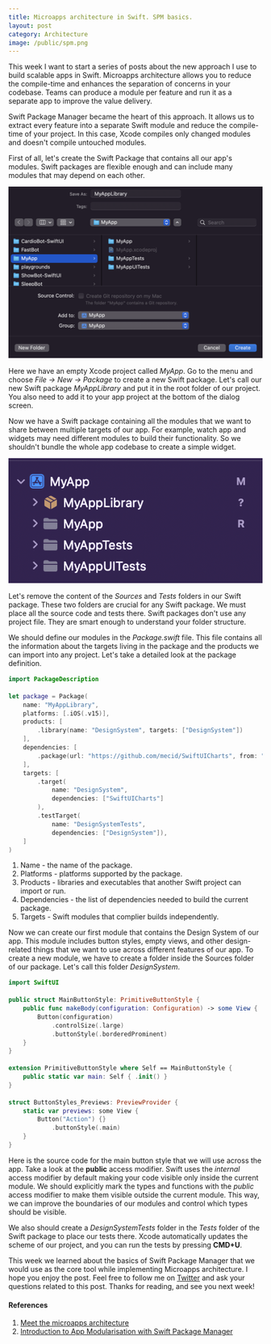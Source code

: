 ```yaml
---
title: Microapps architecture in Swift. SPM basics.
layout: post
category: Architecture
image: /public/spm.png
---
```


This week I want to start a series of posts about the new approach I use to build scalable apps in Swift. Microapps architecture allows you to reduce the compile-time and enhances the separation of concerns in your codebase. Teams can produce a module per feature and run it as a separate app to improve the value delivery.

Swift Package Manager became the heart of this approach. It allows us to extract every feature into a separate Swift module and reduce the compile-time of your project. In this case, Xcode compiles only changed modules and doesn't compile untouched modules.

First of all, let's create the Swift Package that contains all our app's modules. Swift packages are flexible enough and can include many modules that may depend on each other.

![Swift-Package-Manager-Creation](/public/spm-lib.png)

Here we have an empty Xcode project called *MyApp*. Go to the menu and choose *File -> New -> Package* to create a new Swift package. Let's call our new Swift package *MyAppLibrary* and put it in the root folder of our project. You also need to add it to your app project at the bottom of the dialog screen.

Now we have a Swift package containing all the modules that we want to share between multiple targets of our app. For example, watch app and widgets may need different modules to build their functionality. So we shouldn't bundle the whole app codebase to create a simple widget.

![Swift-Package-Manager-Project](/public/spm-project.png)

Let's remove the content of the *Sources* and *Tests* folders in our Swift package. These two folders are crucial for any Swift package. We must place all the source code and tests there. Swift packages don't use any project file. They are smart enough to understand your folder structure.

We should define our modules in the *Package.swift* file. This file contains all the information about the targets living in the package and the products we can import into any project. Let's take a detailed look at the package definition.

```swift
import PackageDescription

let package = Package(
    name: "MyAppLibrary",
    platforms: [.iOS(.v15)],
    products: [
        .library(name: "DesignSystem", targets: ["DesignSystem"])
    ],
    dependencies: [
        .package(url: "https://github.com/mecid/SwiftUICharts", from: "0.6.3")
    ],
    targets: [
        .target(
            name: "DesignSystem",
            dependencies: ["SwiftUICharts"]
        ),
        .testTarget(
            name: "DesignSystemTests",
            dependencies: ["DesignSystem"]),
    ]
)
```

1. Name - the name of the package.
2. Platforms - platforms supported by the package.
3. Products - libraries and executables that another Swift project can import or run.
4. Dependencies - the list of dependencies needed to build the current package.
5. Targets - Swift modules that complier builds independently.

Now we can create our first module that contains the Design System of our app. This module includes button styles, empty views, and other design-related things that we want to use across different features of our app. To create a new module, we have to create a folder inside the Sources folder of our package. Let's call this folder *DesignSystem*.

```swift
import SwiftUI

public struct MainButtonStyle: PrimitiveButtonStyle {
    public func makeBody(configuration: Configuration) -> some View {
        Button(configuration)
            .controlSize(.large)
            .buttonStyle(.borderedProminent)
    }
}

extension PrimitiveButtonStyle where Self == MainButtonStyle {
    public static var main: Self { .init() }
}

struct ButtonStyles_Previews: PreviewProvider {
    static var previews: some View {
        Button("Action") {}
            .buttonStyle(.main)
    }
}
```

Here is the source code for the main button style that we will use across the app. Take a look at the **public** access modifier. Swift uses the *internal* access modifier by default making your code visible only inside the current module. We should explicitly mark the types and functions with the *public* access modifier to make them visible outside the current module. This way, we can improve the boundaries of our modules and control which types should be visible.

We also should create a *DesignSystemTests* folder in the *Tests* folder of the Swift package to place our tests there. Xcode automatically updates the scheme of our project, and you can run the tests by pressing **CMD+U**.

This week we learned about the basics of Swift Package Manager that we would use as the core tool while implementing Microapps architecture. I hope you enjoy the post. Feel free to follow me on [Twitter](https://twitter.com/mecid) and ask your questions related to this post. Thanks for reading, and see you next week!

#### References
1. [Meet the microapps architecture](https://increment.com/mobile/microapps-architecture/)
2. [Introduction to App Modularisation with Swift Package Manager](https://holyswift.app/introduction-to-app-modularisation-with-swift-package-manager-a-tale-to-be-told)
